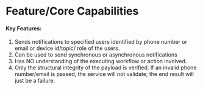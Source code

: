 # Feature/Core Capabilities

#### Key Features:

1. Sends notifications to specified users identified by phone number or email or device id/topic/ role of the users.
2. Can be used to send synchronous or asynchronous notifications
3. Has NO understanding of the executing workflow or action involved.
4. Only the structural integrity of the payload is verified. If an invalid phone number/email is passed, the service will not validate; the end result will just be a failure.
